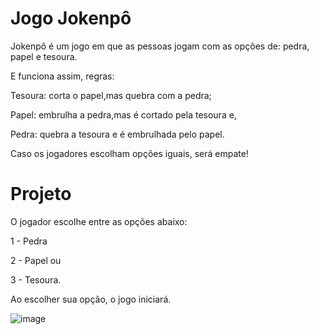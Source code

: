 # Jogo Jokenpô

Jokenpô é um jogo em que as pessoas jogam com as opções de: pedra, papel e tesoura. 

E funciona assim, regras: 

 Tesoura: corta o papel,mas quebra com a pedra; 
 
 Papel: embrulha a pedra,mas é cortado pela tesoura e,
 
 Pedra: quebra a tesoura e é embrulhada pelo papel.
 
 Caso os jogadores escolham opções iguais, será empate!
                          
                          
# Projeto

O jogador escolhe entre as opções abaixo:

1 - Pedra

2 - Papel   ou

3 - Tesoura.

Ao escolher sua opção, o jogo iniciará.

![image](https://user-images.githubusercontent.com/59138400/199256105-58b034e0-ef66-4f47-9c69-e99290f6a582.png)

